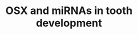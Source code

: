 ---
annotations:
- type: Cell Type Ontology
  value: cementoblast
- type: Cell Type Ontology
  value: odontoblast
- type: Pathway Ontology
  value: signaling pathway pertinent to development
authors:
- Khanspers
- Ariutta
- Eweitz
description: Role of Osx and certain miRNAs in tooth development.   A – The role of
  Osx in dentinogenesis is shown by its regulation on Dspp.   B – Osx regulates the
  differentiation of cementoblasts through Wnt-β-catenin pathway.   C – Fine-tuning
  role of miRNA in tooth development.
last-edited: 2021-05-22
organisms:
- Homo sapiens
redirect_from:
- /index.php/Pathway:WP3971
- /instance/WP3971
schema-jsonld:
- '@context': https://schema.org/
  '@id': https://wikipathways.github.io/pathways/WP3971.html
  '@type': Dataset
  creator:
    '@type': Organization
    name: WikiPathways
  description: Role of Osx and certain miRNAs in tooth development.   A – The role
    of Osx in dentinogenesis is shown by its regulation on Dspp.   B – Osx regulates
    the differentiation of cementoblasts through Wnt-β-catenin pathway.   C – Fine-tuning
    role of miRNA in tooth development.
  keywords:
  - MIR143
  - ALP
  - MIR338
  - CTNNB1
  - NOTCH4
  - MIRLET7F1
  - MIRLET7C
  - MIRLET7I
  - NOTCH1
  - MIR885
  - SOST
  - KLF4
  - MIRLET7A1
  - MIRLET7E
  - TCF-1
  - MIR34A
  - OSX
  - MIRLET7F2
  - MIR204
  - MIR29C
  - RUNX2
  - MIR29A
  - MIR29B2
  - NOTCH3
  - MIRLET7G
  - MIR145
  - BMP7
  - MIR586
  - DMP1
  - lithium chloride
  - DKK1
  - DSPP
  - MIR29B1
  - MIRLET7D
  - MIR211
  - NOTCH2
  - MIR32
  - MIRLET7A2
  license: CC0
  name: OSX and miRNAs in tooth development
seo: CreativeWork
title: OSX and miRNAs in tooth development
wpid: WP3971
---
